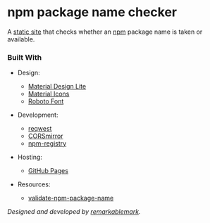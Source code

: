 # npm package name checker

A [static site](http://remarkablemark.org/npm-package-name-checker/) that checks whether an [npm](https://www.npmjs.com) package name is taken or available.

### Built With

- Design:
  - [Material Design Lite](https://getmdl.io)
  - [Material Icons](https://design.google.com/icons/)
  - [Roboto Font](https://fonts.google.com/specimen/Roboto)

- Development:
  - [reqwest](https://github.com/ded/reqwest)
  - [CORSmirror](https://github.com/CORSmirror/CORSmirror)
  - [npm-registry](https://docs.npmjs.com/misc/registry)

- Hosting:
  - [GitHub Pages](https://pages.github.com)

- Resources:
  - [validate-npm-package-name](https://github.com/npm/validate-npm-package-name)

_Designed and developed by [remarkablemark](https://github.com/remarkablemark)._
